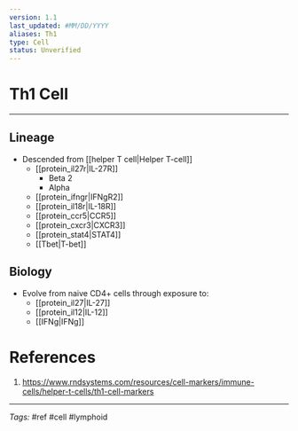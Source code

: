 ```yaml
---
version: 1.1
last_updated: #MM/DD/YYYY
aliases: Th1
type: Cell
status: Unverified
---
```


# Th1 Cell
---
## Lineage
- Descended from [[helper T cell|Helper T-cell]]
	- [[protein_il27r|IL-27R]]
		- Beta 2
		- Alpha
	- [[protein_ifngr|IFNgR2]]
	- [[protein_il18r|IL-18R]]
	- [[protein_ccr5|CCR5]]
	- [[protein_cxcr3|CXCR3]]
	- [[protein_stat4|STAT4]]
	- [[Tbet|T-bet]]

## Biology
- Evolve from naive CD4+ cells through exposure to:
	- [[protein_il27|IL-27]]
	- [[protein_il12|IL-12]]
	- [[IFNg|IFNg]]

# References
1.  https://www.rndsystems.com/resources/cell-markers/immune-cells/helper-t-cells/th1-cell-markers

---
_Tags:_ #ref #cell #lymphoid